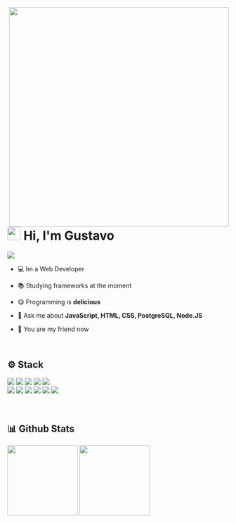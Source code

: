 <img align="right" height="500px" src="https://raw.githubusercontent.com/gist/Gurtinho/2632940541f28cd27dac7d91ef63c024/raw/197bbd6f5ad9948d3a30e6b4641ecff39a94bf71/gurtinhocard.svg" />


<h1 align="left"><img height="30px" src="https://user-images.githubusercontent.com/50364832/143615313-330ef73e-ee1c-4cfe-b71d-7462a00f16b4.gif" /> Hi, I'm Gustavo</h1>


<div align="left">
  <a href="https://www.instagram.com/gutolitt/" target="blank">
    <img src="https://img.shields.io/badge/-Instagram-%23E4405F?style=flat&logo=instagram&logoColor=white">
  </a>
<!--   <a href="https://discord.gg/DZnnfQDbp9" target="blank">
    <img src="https://img.shields.io/badge/-discord-%235865F2?style=flat&logo=discord&logoColor=white">
  </a>
  <a href="https://www.linkedin.com/in/gustavo-litter-6ab24b191/" target="blank">
    <img src="https://img.shields.io/badge/-Linkedin-%230e76a8?style=flat&logo=linkedin&logoColor=white"/>
  </a>
  <a href="https://twitter.com/gustavo_gurt" target="blank">
    <img src="https://img.shields.io/badge/-twitter-%2300acee?style=flat&logo=twitter&logoColor=white"/>
  </a> -->
</div>


- 💻 Im a Web Developer

- 📚 Studying frameworks at the moment

- 😋 Programming is **delicious**

- 💬 Ask me about **JavaScript, HTML, CSS, PostgreSQL, Node.JS**

- 🥳 You are my friend now

</br>


## ⚙️ Stack
<div align="left">
  <img src="https://img.shields.io/badge/-Javascript-yellow?style=flat&logo=javascript&logoColor=white">
  <img src="https://img.shields.io/badge/-Typescript-blue?style=flat&logo=typescript&logoColor=white">
  <img src="https://img.shields.io/badge/-Node.js-brightgreen?style=flat&logo=node.js&logoColor=white">
  <img src="https://img.shields.io/badge/-Html-red?style=flat&logo=html5&logoColor=white">
  <img src="https://img.shields.io/badge/-Css-blue?style=flat&logo=css3&logoColor=white">
  </br>
  <img src="https://img.shields.io/badge/-PostgreSQL-blue?style=flat&logo=postgresql&logoColor=white">
  <img src="https://img.shields.io/badge/-Git-orange?style=flat&logo=git&logoColor=white">
  <img src="https://img.shields.io/badge/-Github-gray?style=flat&logo=github&logoColor=white">
  <img src="https://img.shields.io/badge/-VsCode-blue?style=flat&logo=visualstudiocode&logoColor=white">
  <img src="https://img.shields.io/badge/-Opera Gx-%23E4405F?style=flat&logo=opera&logoColor=white">
  <img src="https://img.shields.io/badge/-Windows-blue?style=flat&logo=windows&logoColor=white">
</div>
</br></br>


## 📊 Github Stats
<div align="left">
  <img height="160em" 
       src="https://github-readme-stats.vercel.app/api?username=Gurtinho&show_icons=true&theme=radical&include_all_commits=true&count_private=true"/>
  <img height="160em" 
       src="https://github-readme-stats.vercel.app/api/top-langs/?username=Gurtinho&layout=compact&langs_count=7&theme=radical"/>
</div>
</br>
